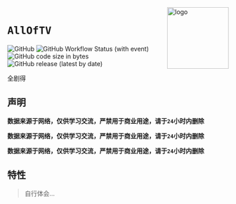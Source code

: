 <img src="https://raw.githubusercontent.com/yhyzgn/AllOfTV/main/extra/icons/%E5%85%A8%E5%89%A7%E5%BE%97_01.png" alt="logo" width="140" height="140" align="right">

# `AllOfTV`

![GitHub](https://img.shields.io/github/license/yhyzgn/AllOfTV) ![GitHub Workflow Status (with event)](https://img.shields.io/github/actions/workflow/status/yhyzgn/AllOfTV/android.yml) ![GitHub code size in bytes](https://img.shields.io/github/languages/code-size/yhyzgn/AllOfTV) ![GitHub release (latest by date)](https://img.shields.io/github/v/release/yhyzgn/AllOfTV)

全剧得



## **声明**

**数据来源于网络，仅供学习交流，严禁用于商业用途，请于`24`小时内删除**

**数据来源于网络，仅供学习交流，严禁用于商业用途，请于`24`小时内删除**

**数据来源于网络，仅供学习交流，严禁用于商业用途，请于`24`小时内删除**



## 特性

> 自行体会...
